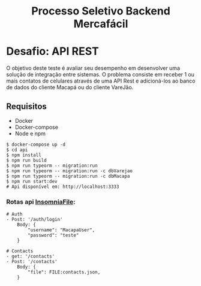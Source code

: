 <h1 align="center">
    Processo Seletivo Backend Mercafácil
</h1>

# Desafio: API REST

O objetivo deste teste é avaliar seu desempenho em desenvolver uma solução de integração entre sistemas. O problema consiste em receber 1 ou mais contatos de celulares através de uma API Rest e adicioná-los ao banco de dados do cliente Macapá ou do cliente VareJão.

## Requisitos

- Docker
- Docker-compose
- Node e npm

```
$ docker-compose up -d
$ cd api
$ npm install
$ npm run build
$ npm run typeorm -- migration:run
$ npm run typeorm -- migration:run -c dbVarejao
$ npm run typeorm -- migration:run -c dbMacapa
$ npm run start:dev
# Api disponível em: http://localhost:3333
```

### Rotas api [InsomniaFile](InsomniaFile.json):

```
# Auth
- Post: '/auth/login'
    Body: {
        "username": "MacapaUser",
	    "password": "teste"
    }

# Contacts
- get: '/contacts'
- Post: '/contacts'
    Body: {
        "file": FILE:contacts.json,
    }

```
